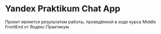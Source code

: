 # Yandex Praktikum Chat App 
Проект является результатом работы, проведённой в ходе курса Middle FrontEnd от Яндекс.Практикум
